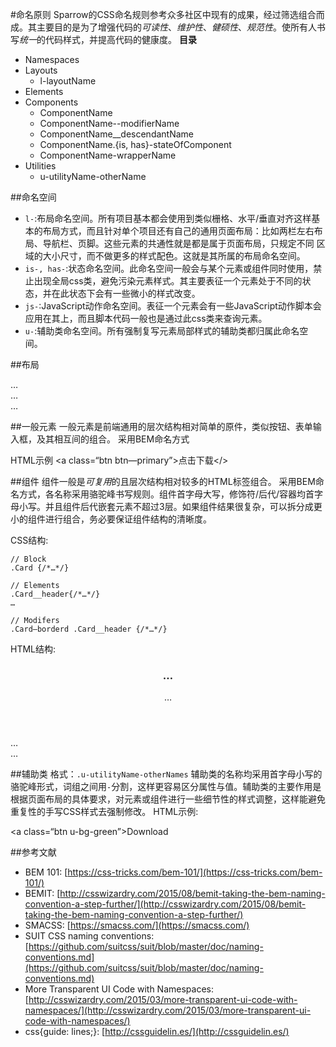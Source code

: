 #命名原则
Sparrow的CSS命名规则参考众多社区中现有的成果，经过筛选组合而成。其主要目的是为了增强代码的*可读性*、*维护性*、*健硕性*、*规范性*。使所有人书写*统一*的代码样式，并提高代码的健康度。
**目录**
- Namespaces
- Layouts
	- l-layoutName
- Elements
- Components
	- ComponentName
	 - ComponentName--modifierName
	- ComponentName__descendantName
	- ComponentName.{is, has}-stateOfComponent
	- ComponentName-wrapperName
- Utilities
	- u-utilityName-otherName

##命名空间
  - `l-`:布局命名空间。所有项目基本都会使用到类似栅格、水平/垂直对齐这样基本的布局方式，而且针对单个项目还有自己的通用页面布局：比如两栏左右布局、导航栏、页脚。这些元素的共通性就是都是属于页面布局，只规定不同
  区域的大小尺寸，而不做更多的样式配色。这就是其所属的布局命名空间。
  - `is-, has-`:状态命名空间。此命名空间一般会与某个元素或组件同时使用，禁止出现全局css类，避免污染元素样式。其主要表征一个元素处于不同的状态，并在此状态下会有一些微小的样式改变。
  - `js-`:JavaScript动作命名空间。表征一个元素会有一些JavaScript动作脚本会应用在其上，而且脚本代码一般也是通过此css类来查询元素。
  - `u-`:辅助类命名空间。所有强制复写元素局部样式的辅助类都归属此命名空间。

##布局
	<div class="l-row">
		<div class="l-col-3">…</div>
		<div class="l-col-3">…</div>
		…
	</div>

##一般元素
一般元素是前端通用的层次结构相对简单的原件，类似按钮、表单输入框，及其相互间的组合。
采用BEM命名方式

HTML示例
	<a class=“btn btn—primary”>点击下载</>

##组件
组件一般是*可复用*的且层次结构相对较多的HTML标签组合。
采用BEM命名方式，各名称采用骆驼峰书写规则。组件首字母大写，修饰符/后代/容器均首字母小写。并且组件后代嵌套元素不超过3层。如果组件结果很复杂，可以拆分成更小的组件进行组合，务必要保证组件结构的清晰度。

CSS结构:

	// Block
	.Card {/*…*/}

	// Elements
	.Card__header{/*…*/}
	…

	// Modifers
	.Card—borderd .Card__header {/*…*/}

HTML结构:
	<div class="Card Card—borderd">
		<header class="Card__header">
			<h3 class="Card__title">…</h3>
			…
		</header>
		<div class="Card__body">
			…
		</div>
		<footer class="Card__footer">
			…
		</footer>
	</div>

##辅助类
格式：`.u-utilityName-otherNames`
辅助类的名称均采用首字母小写的骆驼峰形式，词组之间用`-`分割，这样更容易区分属性与值。辅助类的主要作用是根据页面布局的具体要求，对元素或组件进行一些细节性的样式调整，这样能避免重复性的手写CSS样式去强制修改。
HTML示例:
	<div class=“u-clearfix”>
		<div class=“u-pullLeft”>
			<a class=“btn u-bg-green”>Download</a>
		</div>
	</div>

##参考文献
- BEM 101: [https://css-tricks.com/bem-101/](https://css-tricks.com/bem-101/)
- BEMIT: [http://csswizardry.com/2015/08/bemit-taking-the-bem-naming-convention-a-step-further/](http://csswizardry.com/2015/08/bemit-taking-the-bem-naming-convention-a-step-further/)
- SMACSS: [https://smacss.com/](https://smacss.com/)
- SUIT CSS naming conventions: [https://github.com/suitcss/suit/blob/master/doc/naming-conventions.md](https://github.com/suitcss/suit/blob/master/doc/naming-conventions.md)
- More Transparent UI Code with Namespaces: [http://csswizardry.com/2015/03/more-transparent-ui-code-with-namespaces/](http://csswizardry.com/2015/03/more-transparent-ui-code-with-namespaces/)
- css{guide: lines;}: [http://cssguidelin.es/](http://cssguidelin.es/)

